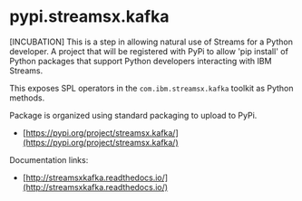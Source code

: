 # pypi.streamsx.kafka
[INCUBATION] This is a step in allowing natural use of Streams for a Python developer. A project that will be registered with PyPi to allow 'pip install' of Python packages that support Python developers interacting with IBM Streams.

This exposes SPL operators in the `com.ibm.streamsx.kafka` toolkit as Python methods.

Package is organized using standard packaging to upload to PyPi.
* [https://pypi.org/project/streamsx.kafka/](https://pypi.org/project/streamsx.kafka/)

Documentation links:
* [http://streamsxkafka.readthedocs.io/](http://streamsxkafka.readthedocs.io/)

